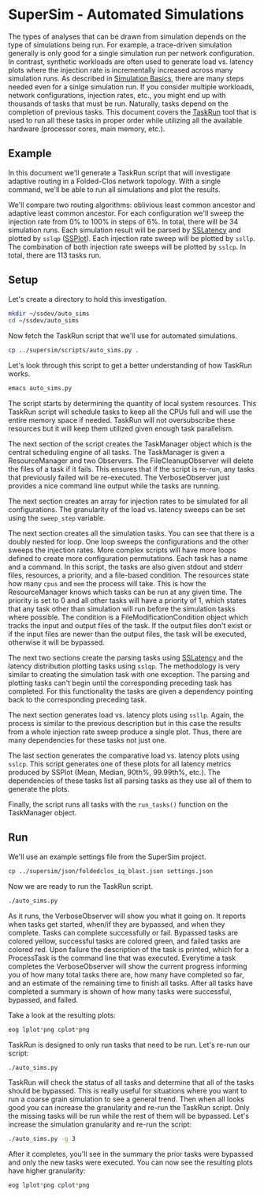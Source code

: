 # SuperSim - Automated Simulations

The types of analyses that can be drawn from simulation depends on the type of
simulations being run. For example, a trace-driven simulation generally is only
good for a single simulation run per network configuration. In contrast,
synthetic workloads are often used to generate load vs. latency plots where the
injection rate is incrementally increased across many simulation runs. As
described in [Simulation Basics](basics.md), there are many steps needed even
for a sinlge simulation run. If you consider multiple workloads, network
configurations, injection rates, etc., you might end up with thousands of
tasks that must be run. Naturally, tasks depend on the completion of previous
tasks. This document covers the [TaskRun][] tool that is used to run all these
tasks in proper order while utilizing all the available hardware (processor
cores, main memory, etc.).

## Example
In this document we'll generate a TaskRun script that will investigate adaptive
routing in a Folded-Clos network topology. With a single command, we'll be able
to run all simulations and plot the results.

We'll compare two routing algorithms: oblivious least common ancestor and
adaptive least common ancestor. For each configuration we'll sweep the injection
rate from 0% to 100% in steps of 6%. In total, there will be 34 simulation runs.
Each simulation result will be parsed by [SSLatency][] and plotted by `sslqp`
([SSPlot][]). Each injection rate sweep will be plotted by `ssllp`. The
combination of both injection rate sweeps will be plotted by `sslcp`. In total,
there are 113 tasks run.

## Setup
Let's create a directory to hold this investigation.

``` sh
mkdir ~/ssdev/auto_sims
cd ~/ssdev/auto_sims

```

Now fetch the TaskRun script that we'll use for automated simulations.

``` sh
cp ../supersim/scripts/auto_sims.py .
```

Let's look through this script to get a better understanding of how TaskRun
works.

``` sh
emacs auto_sims.py
```

The script starts by determining the quantity of local system resources. This
TaskRun script will schedule tasks to keep all the CPUs full and will use the
entire memory space if needed. TaskRun will not oversubscribe these resources
but it will keep them utilized given enough task parallelism.

The next section of the script creates the TaskManager object which is the
central scheduling engine of all tasks. The TaskManager is given a
ResourceManager and two Observers. The FileCleanupObserver will delete the
files of a task if it fails. This ensures that if the script is re-run, any
tasks that previously failed will be re-executed. The VerboseObserver just
provides a nice command line output while the tasks are running.

The next section creates an array for injection rates to be simulated for all
configurations. The granularity of the load vs. latency sweeps can be set using
the `sweep_step` variable.

The next section creates all the simulation tasks. You can see that there is a
doubly nested for loop. One loop sweeps the configurations and the other sweeps
the injection rates. More complex scripts will have more loops defined to create
more configuration permutations. Each task has a name and a command. In this
script, the tasks are also given stdout and stderr files, resources, a priority,
and a file-based condition. The resources state how many `cpus` and `mem` the
process will take. This is how the ResourceManager knows which tasks can
be run at any given time. The priority is set to 0 and all other tasks will have
a priority of 1, which states that any task other than simulation will run
before the simulation tasks where possible. The condition is a
FileModificationCondition object which tracks the input and output files of the
task. If the output files don't exist or if the input files are newer than the
output files, the task will be executed, otherwise it will be bypassed.

The next two sections create the parsing tasks using [SSLatency][] and the
latency distribution plotting tasks using `sslqp`. The methodology is very
similar to creating the simulation task with one exception. The parsing and
plotting tasks can't begin until the corresponding preceding task has completed.
For this functionality the tasks are given a dependency pointing back to the
corresponding preceding task.

The next section generates load vs. latency plots using `ssllp`. Again, the
process is similar to the previous description but in this case the results from
a whole injection rate sweep produce a single plot. Thus, there are many
dependencies for these tasks not just one.

The last section generates the comparative load vs. latency plots using `sslcp`.
This script generates one of these plots for all latency metrics produced by
SSPlot (Mean, Median, 90th%, 99.99th%, etc.). The dependencies of these tasks
list all parsing tasks as they use all of them to generate the plots.

Finally, the script runs all tasks with the `run_tasks()` function on the
TaskManager object.

## Run
We'll use an example settings file from the SuperSim project.

``` sh
cp ../supersim/json/foldedclos_iq_blast.json settings.json
```

Now we are ready to run the TaskRun script.

``` sh
./auto_sims.py
```

As it runs, the VerboseObserver will show you what it going on. It reports when
tasks get started, when/if they are bypassed, and when they complete. Tasks can
complete successfully or fail. Bypassed tasks are colored yellow, successful
tasks are colored green, and failed tasks are colored red. Upon failure the
description of the task is printed, which for a ProcessTask is the command line
that was executed. Everytime a task completes the VerboseObserver will show the
current progress informing you of how many total tasks there are, how many have
completed so far, and an estimate of the remaining time to finish all tasks.
After all tasks have completed a summary is shown of how many tasks were
successful, bypassed, and failed.

Take a look at the resulting plots:

``` sh
eog lplot*png cplot*png
```

TaskRun is designed to only run tasks that need to be run. Let's re-run our
script:

``` sh
./auto_sims.py
```

TaskRun will check the status of all tasks and determine that all of the tasks
should be bypassed. This is really useful for situations where you want to run a
coarse grain simulation to see a general trend. Then when all looks good you can
increase the granularity and re-run the TaskRun script. Only the missing tasks
will be run while the rest of them will be bypassed. Let's increase the
simulation granularity and re-run the script:

``` sh
./auto_sims.py -g 3
```

After it completes, you'll see in the summary the prior tasks were bypassed and
only the new tasks were executed. You can now see the resulting plots have
higher granularity:

``` sh
eog lplot*png cplot*png
```

[TaskRun]: https://github.com/nicmcd/taskrun
[SSLatency]: https://github.com/nicmcd/sslatency
[SSPlot]: https://github.com/nicmcd/ssplot
